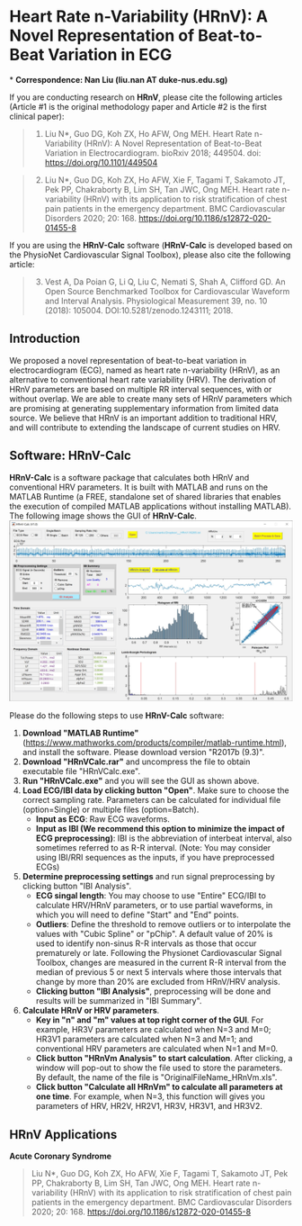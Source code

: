 # Heart Rate n-Variability (HRnV): A Novel Representation of Beat-to-Beat Variation in ECG

\* **Correspondence: Nan Liu (liu.nan AT duke-nus.edu.sg)**

If you are conducting research on **HRnV**, please cite the following articles (Article #1 is the original methodology paper and Article #2 is the first clinical paper):
> 1) Liu N*, Guo DG, Koh ZX, Ho AFW, Ong MEH. Heart Rate n-Variability (HRnV): A Novel Representation of Beat-to-Beat Variation in Electrocardiogram. bioRxiv 2018; 449504. doi: https://doi.org/10.1101/449504

> 2) Liu N*, Guo DG, Koh ZX, Ho AFW, Xie F, Tagami T, Sakamoto JT, Pek PP, Chakraborty B, Lim SH, Tan JWC, Ong MEH. Heart rate n-variability (HRnV) with its application to risk stratification of chest pain patients in the emergency department. BMC Cardiovascular Disorders 2020; 20: 168. https://doi.org/10.1186/s12872-020-01455-8

If you are using the **HRnV-Calc** software (**HRnV-Calc** is developed based on the PhysioNet Cardiovascular Signal Toolbox), please also cite the following article:
> 3) Vest A, Da Poian G, Li Q, Liu C, Nemati S, Shah A, Clifford GD. An Open Source Benchmarked Toolbox for Cardiovascular Waveform and Interval Analysis. Physiological Measurement 39, no. 10 (2018): 105004. DOI:10.5281/zenodo.1243111; 2018.

## Introduction
We proposed a novel representation of beat-to-beat variation in electrocardiogram (ECG), named as heart rate n-variability (HRnV), as an alternative to conventional heart rate variability (HRV). The derivation of HRnV parameters are based on multiple RR interval sequences, with or without overlap. We are able to create many sets of HRnV parameters which are promising at generating supplementary information from limited data source. We believe that HRnV is an important addition to traditional HRV, and will contribute to extending the landscape of current studies on HRV.

## Software: HRnV-Calc
**HRnV-Calc** is a software package that calculates both HRnV and conventional HRV parameters. It is built with MATLAB and runs on the MATLAB Runtime (a FREE, standalone set of shared libraries that enables the execution of compiled MATLAB applications without installing MATLAB). The following image shows the GUI of **HRnV-Calc**.
![](HRnV-Calc.jpg)

Please do the following steps to use **HRnV-Calc** software:
1. **Download "MATLAB Runtime"** (https://www.mathworks.com/products/compiler/matlab-runtime.html), and install the software. Please download version "R2017b (9.3)".
2. **Download "HRnVCalc.rar"** and uncompress the file to obtain executable file "HRnVCalc.exe".
3. **Run "HRnVCalc.exe"** and you will see the GUI as shown above.
4. **Load ECG/IBI data by clicking button "Open"**. Make sure to choose the correct sampling rate. Parameters can be calculated for individual file (option=Single) or multiple files (option=Batch).
   - **Input as ECG**: Raw ECG waveforms.
   - **Input as IBI (We recommend this option to minimize the impact of ECG preprocessing)**: IBI is the abbreviation of interbeat interval, also sometimes referred to as R-R interval. (Note: You may consider using IBI/RRI sequences as the inputs, if you have preprocessed ECGs)
5. **Determine preprocessing settings** and run signal preprocessing by clicking button "IBI Analysis".
   - **ECG singal length**: You may choose to use "Entire" ECG/IBI to calculate HRV/HRnV parameters, or to use partial waveforms, in which you will need to define "Start" and "End" points.
   - **Outliers**: Define the threshold to remove outliers or to interpolate the values with "Cubic Spline" or "pChip". A default value of 20% is used to identify non-sinus R-R intervals as those that occur prematurely or late. Following the Physionet Cardiovascular Signal Toolbox, changes are measured in the current R-R interval from the median of previous 5 or next 5 intervals where those intervals that change by more than 20% are excluded from HRnV/HRV analysis.
   - **Clicking button "IBI Analysis"**, preprocessing will be done and results will be summarized in "IBI Summary".
6. **Calculate HRnV or HRV parameters**.
   - **Key in "n" and "m" values at top right corner of the GUI**. For example, HR3V parameters are calculated when N=3 and M=0; HR3V1 parameters are calculated when N=3 and M=1; and conventional HRV parameters are calculated when N=1 and M=0.
   - **Click button "HRnVm Analysis" to start calculation**. After clicking, a window will pop-out to show the file used to store the parameters. By default, the name of the file is "OriginalFileName_HRnVm.xls".
   - **Click button "Calculate all HRnVm" to calculate all parameters at one time**. For example, when N=3, this function will gives you parameters of HRV, HR2V, HR2V1, HR3V, HR3V1, and HR3V2.

## HRnV Applications
**Acute Coronary Syndrome**
> Liu N*, Guo DG, Koh ZX, Ho AFW, Xie F, Tagami T, Sakamoto JT, Pek PP, Chakraborty B, Lim SH, Tan JWC, Ong MEH. Heart rate n-variability (HRnV) with its application to risk stratification of chest pain patients in the emergency department. BMC Cardiovascular Disorders 2020; 20: 168. https://doi.org/10.1186/s12872-020-01455-8

